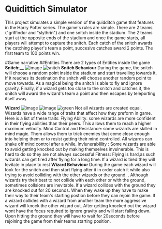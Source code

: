 # Quidittich Simulator
This project simulates a simple version of the quidditch game that features in the Harry Potter series.
The game's rules are simple. There are 2 teams ("griffindor and "slythrin") and one snitch inside the stadium. The 2 teams start at
the opposite ends of the stadium and once the game starts, all players will attempt to capture the snitch. Each catch of the snitch 
awards the catching player's team a point, succesive catches award 2 points. The first team to 100 points win.

#Game narrative
##Entities
There are 2 types of Entities inside the game
**Snitch:__**
![image](https://user-images.githubusercontent.com/69083495/109401072-3e56f780-7955-11eb-9d74-3efabdccbb5d.png)
![snitch](https://user-images.githubusercontent.com/69083495/109401285-71e65180-7956-11eb-9f71-db7834c24068.gif)
**Snitch Behaviour**
During the game, the snitch will choose a random point inside the stadium and start travelling towards it. If it reaches its destination the snitch will choose another random point to move towards. As a magical being the snitch is able to fly and ignore gravity. Finally, if a wizard gets too close to the snitch and catches it, the snitch will award the wizard's team a point and then escapes by teleporting itself away.

**Wizard**
![image](https://user-images.githubusercontent.com/69083495/109402033-297d6280-795b-11eb-9987-f71740bb8479.png)
![image](https://user-images.githubusercontent.com/69083495/109402009-0488ef80-795b-11eb-8462-de1a3b27881b.png)
![green](https://user-images.githubusercontent.com/69083495/109402054-4dd93f00-795b-11eb-9531-77e5a0fc78b0.gif)
Not all wizards are created equal. Wizards have a wide range of traits that affect how they preform in game. Here is a list of these traits:
Flying Ability: some wizards are more confident in their flying abilities than their peers. This allows them to reach a higher maximum velocity.
Mind Control and Resistance: some wizards are skilled in mind magic. Them allows them to trick enemies that come close enough into helping them or to resist getting their mind controlled. All wizards can shake off mind control after a while.
Invlunerablility : Some wizards are able to avoid getting knocked out by making themselves invulnerable. This is hard to do so they are not always successful
Fitness: Flying is hard,as such wizards can get tired after flying for a long time. If a wizard is tired they will levitate in place to rest
**Wizard Behaviour**
During the game each wizard will look for the snitch and then start flying after it in order catch it while also trying to avoid colliding with the other wizards or the ground. . Although wizards try their best to not collide with each other or with the ground, sometimes collsions are inevitable. If a wizard collides with the ground they are knocked out for 20 seconds. When they wake up they have to make their way to their team's starting postion before they can rejoin the game. If a wizard collides with a wizard from another team the more aggressive wizard will knock the other wizard out. After getting knocked out the wizard wont have the focus required to ignore gravity and will start falling down. Upon hitting the ground they will have to wait for 20seconds before rejoining the game from their teams starting position.



